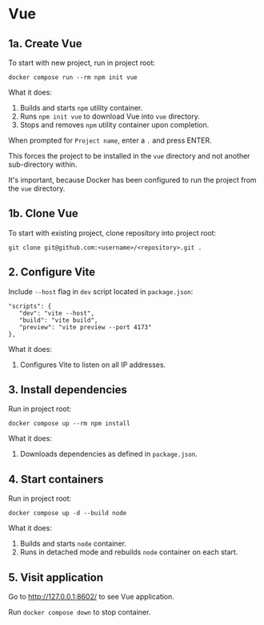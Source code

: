 # Vue

## 1a. Create Vue

To start with new project, run in project root:

```
docker compose run --rm npm init vue
```

What it does:

1. Builds and starts `npm` utility container.
2. Runs `npm init vue` to download Vue into `vue` directory.
3. Stops and removes `npm` utility container upon completion.

When prompted for `Project name`, enter a `.` and press ENTER.

This forces the project to be installed in the `vue` directory and not another sub-directory within.

It's important, because Docker has been configured to run the project from the `vue` directory.

## 1b. Clone Vue

To start with existing project, clone repository into project root:

```
git clone git@github.com:<username>/<repository>.git .
```

## 2. Configure Vite

Include `--host` flag in `dev` script located in `package.json`:

```
"scripts": {
   "dev": "vite --host",
   "build": "vite build",
   "preview": "vite preview --port 4173"
},
```

What it does:

1. Configures Vite to listen on all IP addresses.

## 3. Install dependencies

Run in project root:

```
docker compose up --rm npm install
```

What it does:

1. Downloads dependencies as defined in `package.json`.

## 4. Start containers

Run in project root:

```
docker compose up -d --build node
```

What it does:

1. Builds and starts `node` container.
2. Runs in detached mode and rebuilds `node` container on each start.

## 5. Visit application

Go to http://127.0.0.1:8602/ to see Vue application.

Run `docker compose down` to stop container.
